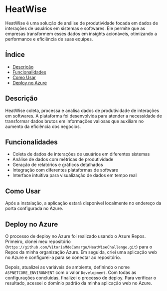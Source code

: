 # HeatWise

HeatWise é uma solução de análise de produtividade focada em dados de interações de usuários em sistemas e softwares. Ele permite que as empresas transformem esses dados em insights acionáveis, otimizando a performance e eficiência de suas equipes.

## Índice

- [Descrição](#descrição)
- [Funcionalidades](#funcionalidades)
- [Como Usar](#como-usar)
- [Deploy no Azure](#deploy-no-azure)


## Descrição

HeatWise coleta, processa e analisa dados de produtividade de interações em softwares. A plataforma foi desenvolvida para atender a necessidade de transformar dados brutos em informações valiosas que auxiliam no aumento da eficiência dos negócios.

## Funcionalidades

- Coleta de dados de interações de usuários em diferentes sistemas
- Análise de dados com métricas de produtividade
- Geração de relatórios e gráficos detalhados
- Integração com diferentes plataformas de software
- Interface intuitiva para visualização de dados em tempo real

## Como Usar 
Após a instalação, a aplicação estará disponível localmente no endereço da porta configurada no Azure.

## Deploy no Azure

O processo de deploy no Azure foi realizado usando o Azure Repos. Primeiro, clonei meu repositório (`https://github.com/VitoriaMdeCamargo/HeatWiseChallenge.git`) para o Repos da minha organização Azure. Em seguida, criei uma aplicação web no Azure e configurei-a para se conectar ao repositório.

Depois, atualizei as variáveis de ambiente, definindo o nome `ASPNETCORE_ENVIRONMENT` com o valor `Development`. Com todas as configurações concluídas, finalizei o processo de deploy. Para verificar o resultado, acessei o domínio padrão da minha aplicação web no Azure.
